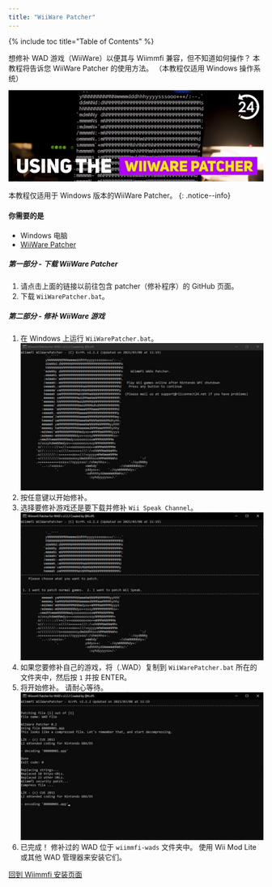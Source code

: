 ```yaml
---
title: "WiiWare Patcher"
---
```


{% include toc title="Table of Contents" %}

想修补 WAD 游戏（WiiWare）以便其与 Wiimmfi 兼容，但不知道如何操作？ 本教程将告诉您 WiiWare Patcher 的使用方法。 （本教程仅适用 Windows 操作系统）

![使用 WiiWare Patcher](/images/rc24_using_the_wiiware_patcher.jpg)

本教程仅适用于 Windows 版本的WiiWare Patcher。
{: .notice--info}

#### 你需要的是

* Windows 电脑
* [WiiWare Patcher](https://github.com/RiiConnect24/WiiWare-Patcher/releases)

##### 第一部分 - 下载 WiiWare Patcher

1. 请点击上面的链接以前往包含 patcher（修补程序）的 GitHub 页面。
2. 下载 `WiiWarePatcher.bat`。

##### 第二部分 - 修补 WiiWare 游戏

1. 在 Windows 上运行 `WiiWarePatcher.bat`。 ![WiiWare Patcher 主菜单](/images/WiiWare-Patcher/1.JPG)
2. 按任意键以开始修补。
3. 选择要修补游戏还是要下载并修补 `Wii Speak Channel`。 ![选择修补模式](/images/WiiWare-Patcher/2.JPG)
4. 如果您要修补自己的游戏，将（.WAD）复制到 `WiiWarePatcher.bat` 所在的文件夹中，然后按 `1` 并按 ENTER。
5. 将开始修补。 请耐心等待。 ![正在修补...](/images/WiiWare-Patcher/3.JPG)
6. 已完成！ 修补过的 WAD 位于 `wiimmfi-wads` 文件夹中。 使用 Wii Mod Lite 或其他 WAD 管理器来安装它们。

[回到 Wiimmfi 安装页面](wiimmfi)
